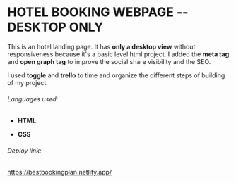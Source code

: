 # HOTEL BOOKING WEBPAGE  -- DESKTOP ONLY

This is an hotel landing page. It has **only a desktop view** without responsiveness because it's a basic level html project.
I added the **meta tag** and **open graph tag** to improve the social share visibility and the SEO.

I used **toggle** and **trello** to time and organize the different steps of building of my project.

###### Languages used:
- **HTML**

- **CSS**

###### Deploy link:
https://bestbookingplan.netlify.app/



